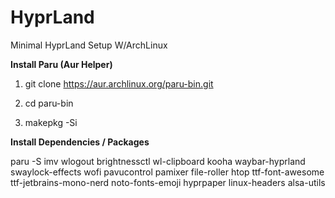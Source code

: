 # HyprLand
Minimal HyprLand Setup W/ArchLinux

<b> Install Paru (Aur Helper)</b>


1. git clone https://aur.archlinux.org/paru-bin.git

2. cd paru-bin

3. makepkg -Si


<b>Install Dependencies / Packages </b>


paru -S imv wlogout brightnessctl wl-clipboard kooha waybar-hyprland swaylock-effects wofi pavucontrol pamixer file-roller htop ttf-font-awesome ttf-jetbrains-mono-nerd noto-fonts-emoji hyprpaper linux-headers alsa-utils
